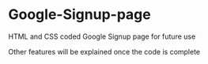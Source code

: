 # Google-Signup-page
HTML and CSS coded Google Signup page for future use

Other features will be explained once the code is complete
